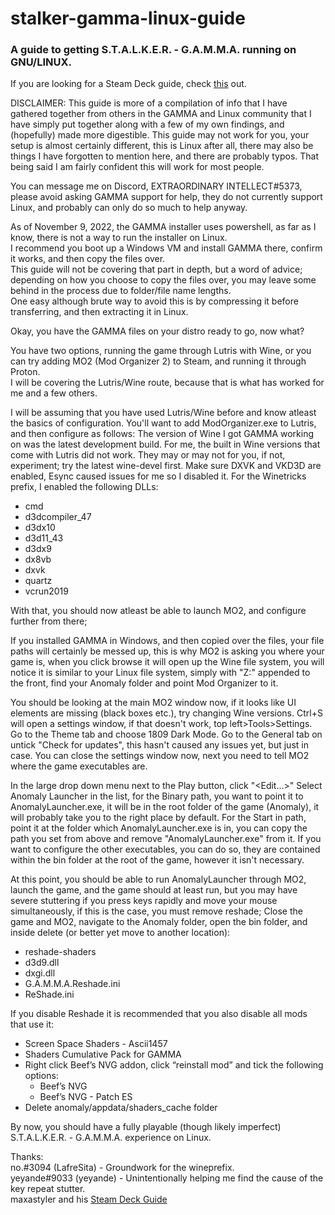 # stalker-gamma-linux-guide
<h3>A guide to getting S.T.A.L.K.E.R. - G.A.M.M.A. running on GNU/LINUX.</h3>  

If you are looking for a Steam Deck guide, check [this](https://github.com/maxastyler/S.T.A.L.K.E.R.-Gamma-Steam-Deck-Install-Guide/) out.  

DISCLAIMER:
This guide is more of a compilation of info that I have gathered together from others in the GAMMA and Linux community that I have simply put together along with a few of my own findings, and (hopefully) made more digestible. This guide may not work for you, your setup is almost certainly different, this is Linux after all, there may also be things I have forgotten to mention here, and there are probably typos. That being said I am fairly confident this will work for most people.

You can message me on Discord, EXTRAORDINARY INTELLECT#5373, please avoid asking GAMMA support for help, they do not currently support Linux, and probably can only do so much to help anyway.

As of November 9, 2022, the GAMMA installer uses powershell, as far as I know, there is not a way to run the installer on Linux.  
I recommend you boot up a Windows VM and install GAMMA there, confirm it works, and then copy the files over.  
This guide will not be covering that part in depth, but a word of advice; depending on how you choose to copy the files over, you may leave some behind in the process due to folder/file name lengths.  
One easy although brute way to avoid this is by compressing it before transferring, and then extracting it in Linux.

Okay, you have the GAMMA files on your distro ready to go, now what?

You have two options, running the game through Lutris with Wine, or you can try adding MO2 (Mod Organizer 2) to Steam, and running it through Proton.  
I will be covering the Lutris/Wine route, because that is what has worked for me and a few others.

I will be assuming that you have used Lutris/Wine before and know atleast the basics of configuration.
You'll want to add ModOrganizer.exe to Lutris, and then configure as follows:
The version of Wine I got GAMMA working on was the latest development build. For me, the built in Wine versions that come with Lutris did not work. They may or may not for you, if not, experiment; try the latest wine-devel first.
Make sure DXVK and VKD3D are enabled, Esync caused issues for me so I disabled it.
For the Winetricks prefix, I enabled the following DLLs:
- cmd
- d3dcompiler_47
- d3dx10
- d3d11_43
- d3dx9
- dx8vb
- dxvk
- quartz
- vcrun2019

With that, you should now atleast be able to launch MO2, and configure further from there;

If you installed GAMMA in Windows, and then copied over the files, your file paths will certainly be messed up, this is why MO2 is asking you where your game is, when you click browse it will open up the Wine file system, you will notice it is similar to your Linux file system, simply with "Z:\" appended to the front, find your Anomaly folder and point Mod Organizer to it.

You should be looking at the main MO2 window now, if it looks like UI elements are missing (black boxes etc.), try changing Wine versions.
Ctrl+S will open a settings window, if that doesn't work, top left>Tools>Settings.
Go to the Theme tab and choose 1809 Dark Mode.
Go to the General tab on untick "Check for updates", this hasn't caused any issues yet, but just in case.
You can close the settings window now, next you need to tell MO2 where the game executables are.

In the large drop down menu next to the Play button, click "<Edit...>"
Select Anomaly Launcher in the list, for the Binary path, you want to point it to AnomalyLauncher.exe, it will be in the root folder of the game (Anomaly), it will probably take you to the right place by default.
For the Start in path, point it at the folder which AnomalyLauncher.exe is in, you can copy the path you set from above and remove "AnomalyLauncher.exe" from it.
If you want to configure the other executables, you can do so, they are contained within the bin folder at the root of the game, however it isn't necessary.

At this point, you should be able to run AnomalyLauncher through MO2, launch the game, and the game should at least run, but you may have severe stuttering if you press keys rapidly and move your mouse simultaneously, if this is the case, you must remove reshade;
Close the game and MO2, navigate to the Anomaly folder, open the bin folder, and inside delete (or better yet move to another location):
- reshade-shaders
- d3d9.dll
- dxgi.dll
- G.A.M.M.A.Reshade.ini
- ReShade.ini

If you disable Reshade it is recommended that you also disable all mods that use it:
* Screen Space Shaders - Ascii1457
* Shaders Cumulative Pack for GAMMA
* Right click Beef’s NVG addon, click “reinstall mod” and tick the following options:
  * Beef’s NVG
  * Beef’s NVG - Patch ES
* Delete anomaly/appdata/shaders_cache folder

By now, you should have a fully playable (though likely imperfect) S.T.A.L.K.E.R. - G.A.M.M.A. experience on Linux.


Thanks:  
no.#3094 (LafreSita) - Groundwork for the wineprefix.  
yeyande#9033 (yeyande) - Unintentionally helping me find the cause of the key repeat stutter.  
maxastyler and his [Steam Deck Guide](https://github.com/maxastyler/S.T.A.L.K.E.R.-Gamma-Steam-Deck-Install-Guide/)




